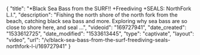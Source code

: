 {
    "title": "*Black Sea Bass from the SURF!! +Freediving +SEALS: NorthFork L.I.",
    "description": "Fishing the north shore of the north fork from the beach, catching black sea bass and more. Exploring why sea bass are so close to shore here, and seal ...",
    "videoid": "169727941",
    "date_created": "1533612725",
    "date_modified": "1533613445",
    "type": "captivate",
    "layout": "video",
    "url": "\/v\/black-sea-bass-from-the-surf-freediving-seals-northfork-l-i\/169727941"
}